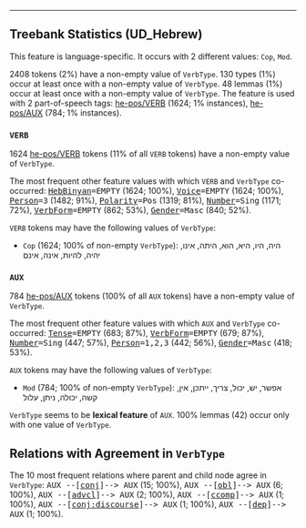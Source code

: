 

--------------------------------------------------------------------------------

## Treebank Statistics (UD_Hebrew)

This feature is language-specific.
It occurs with 2 different values: `Cop`, `Mod`.

2408 tokens (2%) have a non-empty value of `VerbType`.
130 types (1%) occur at least once with a non-empty value of `VerbType`.
48 lemmas (1%) occur at least once with a non-empty value of `VerbType`.
The feature is used with 2 part-of-speech tags: [he-pos/VERB]() (1624; 1% instances), [he-pos/AUX]() (784; 1% instances).

### `VERB`

1624 [he-pos/VERB]() tokens (11% of all `VERB` tokens) have a non-empty value of `VerbType`.

The most frequent other feature values with which `VERB` and `VerbType` co-occurred: <tt><a href="HebBinyan.html">HebBinyan</a>=EMPTY</tt> (1624; 100%), <tt><a href="Voice.html">Voice</a>=EMPTY</tt> (1624; 100%), <tt><a href="Person.html">Person</a>=3</tt> (1482; 91%), <tt><a href="Polarity.html">Polarity</a>=Pos</tt> (1319; 81%), <tt><a href="Number.html">Number</a>=Sing</tt> (1171; 72%), <tt><a href="VerbForm.html">VerbForm</a>=EMPTY</tt> (862; 53%), <tt><a href="Gender.html">Gender</a>=Masc</tt> (840; 52%).

`VERB` tokens may have the following values of `VerbType`:

* `Cop` (1624; 100% of non-empty `VerbType`): היה, היו, היא, הוא, היתה, אינו, יהיה, להיות, אינה, אינם

### `AUX`

784 [he-pos/AUX]() tokens (100% of all `AUX` tokens) have a non-empty value of `VerbType`.

The most frequent other feature values with which `AUX` and `VerbType` co-occurred: <tt><a href="Tense.html">Tense</a>=EMPTY</tt> (683; 87%), <tt><a href="VerbForm.html">VerbForm</a>=EMPTY</tt> (679; 87%), <tt><a href="Number.html">Number</a>=Sing</tt> (447; 57%), <tt><a href="Person.html">Person</a>=1,2,3</tt> (442; 56%), <tt><a href="Gender.html">Gender</a>=Masc</tt> (418; 53%).

`AUX` tokens may have the following values of `VerbType`:

* `Mod` (784; 100% of non-empty `VerbType`): אפשר, יש, יכול, צריך, ייתכן, אין, קשה, יכולה, ניתן, עלול

`VerbType` seems to be **lexical feature** of `AUX`. 100% lemmas (42) occur only with one value of `VerbType`.

## Relations with Agreement in `VerbType`

The 10 most frequent relations where parent and child node agree in `VerbType`:
<tt>AUX --[<a href="../dep/conj.html">conj</a>]--> AUX</tt> (15; 100%),
<tt>AUX --[<a href="../dep/obl.html">obl</a>]--> AUX</tt> (6; 100%),
<tt>AUX --[<a href="../dep/advcl.html">advcl</a>]--> AUX</tt> (2; 100%),
<tt>AUX --[<a href="../dep/ccomp.html">ccomp</a>]--> AUX</tt> (1; 100%),
<tt>AUX --[<a href="../dep/conj:discourse.html">conj:discourse</a>]--> AUX</tt> (1; 100%),
<tt>AUX --[<a href="../dep/dep.html">dep</a>]--> AUX</tt> (1; 100%).

